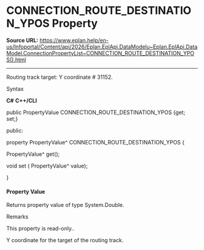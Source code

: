 # CONNECTION_ROUTE_DESTINATION_YPOS Property

**Source URL:** https://www.eplan.help/en-us/Infoportal/Content/api/2026/Eplan.EplApi.DataModelu~Eplan.EplApi.DataModel.ConnectionPropertyList~CONNECTION_ROUTE_DESTINATION_YPOS().html

---

Routing track target: Y coordinate # 31152.

Syntax

**C#**
**C++/CLI**


public PropertyValue CONNECTION_ROUTE_DESTINATION_YPOS {get; set;}

public:

property PropertyValue^ CONNECTION_ROUTE_DESTINATION_YPOS {

   PropertyValue^ get();

   void set (    PropertyValue^ value);

}


#### Property Value

Returns property value of type System.Double.

Remarks

This property is read-only..

Y coordinate for the target of the routing track.
